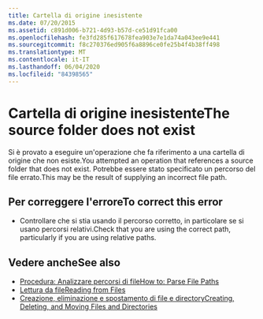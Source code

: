 ```yaml
---
title: Cartella di origine inesistente
ms.date: 07/20/2015
ms.assetid: c891d006-b721-4d93-b57d-ce51d91fca00
ms.openlocfilehash: fe3fd285f617678fea903e7e1da74a043ee9e441
ms.sourcegitcommit: f8c270376ed905f6a8896ce0fe25b4f4b38ff498
ms.translationtype: MT
ms.contentlocale: it-IT
ms.lasthandoff: 06/04/2020
ms.locfileid: "84398565"
---
```

# <a name="the-source-folder-does-not-exist"></a><span data-ttu-id="486a1-102">Cartella di origine inesistente</span><span class="sxs-lookup"><span data-stu-id="486a1-102">The source folder does not exist</span></span>
<span data-ttu-id="486a1-103">Si è provato a eseguire un'operazione che fa riferimento a una cartella di origine che non esiste.</span><span class="sxs-lookup"><span data-stu-id="486a1-103">You attempted an operation that references a source folder that does not exist.</span></span> <span data-ttu-id="486a1-104">Potrebbe essere stato specificato un percorso del file errato.</span><span class="sxs-lookup"><span data-stu-id="486a1-104">This may be the result of supplying an incorrect file path.</span></span>  
  
## <a name="to-correct-this-error"></a><span data-ttu-id="486a1-105">Per correggere l'errore</span><span class="sxs-lookup"><span data-stu-id="486a1-105">To correct this error</span></span>  
  
- <span data-ttu-id="486a1-106">Controllare che si stia usando il percorso corretto, in particolare se si usano percorsi relativi.</span><span class="sxs-lookup"><span data-stu-id="486a1-106">Check that you are using the correct path, particularly if you are using relative paths.</span></span>  
  
## <a name="see-also"></a><span data-ttu-id="486a1-107">Vedere anche</span><span class="sxs-lookup"><span data-stu-id="486a1-107">See also</span></span>

- [<span data-ttu-id="486a1-108">Procedura: Analizzare percorsi di file</span><span class="sxs-lookup"><span data-stu-id="486a1-108">How to: Parse File Paths</span></span>](../developing-apps/programming/drives-directories-files/how-to-parse-file-paths.md)
- [<span data-ttu-id="486a1-109">Lettura da file</span><span class="sxs-lookup"><span data-stu-id="486a1-109">Reading from Files</span></span>](../developing-apps/programming/drives-directories-files/reading-from-files.md)
- [<span data-ttu-id="486a1-110">Creazione, eliminazione e spostamento di file e directory</span><span class="sxs-lookup"><span data-stu-id="486a1-110">Creating, Deleting, and Moving Files and Directories</span></span>](../developing-apps/programming/drives-directories-files/creating-deleting-and-moving-files-and-directories.md)
